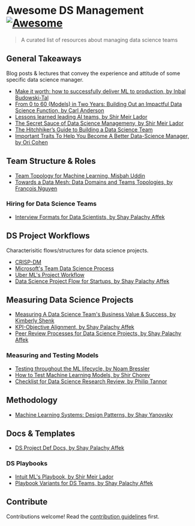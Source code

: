 # Awesome DS Management [![Awesome](https://awesome.re/badge.svg)](https://awesome.re)

> A curated list of resources about managing data science teams


## General Takeaways

Blog posts & lectures that convey the experience and attitude of some specific data science manager.

- [Make it worth: how to successfully deliver ML to production, by Inbal Budowski-Tal](https://www.youtube.com/watch?v=OhA1tTqz63o)
- [From 0 to 60 (Models) in Two Years: Building Out an Impactful Data Science Function, by Carl Anderson](https://medium.com/ww-tech-blog/from-0-to-60-models-in-two-years-building-out-an-impactful-data-science-function-9ef86abb9605)
- [Lessons learned leading AI teams, by Shir Meir Lador](https://blogs.intuit.com/blog/2020/06/23/lessons-learned-leading-ai-teams/
)
- [The Secret Sauce of Data Science Managemeny, by Shir Meir Lador](https://www.youtube.com/watch?v=qO7sl8_YtJM)
- [The Hitchhiker’s Guide to Building a Data Science Team](https://towardsdatascience.com/the-hitchhikers-guide-to-building-a-data-science-team-9b9c5630537b)
- [Important Traits To Help You Become A Better Data-Science Manager, by Ori Cohen](https://towardsdatascience.com/important-traits-to-help-you-become-a-better-data-science-manager-dc0de3a37961)

## Team Structure & Roles

- [Team Topology for Machine Learning, Misbah Uddin](https://towardsdatascience.com/team-topology-for-machine-learning-45bddba626e3)
- [Towards a Data Mesh: Data Domains and Teams Topologies, by François Nguyen](https://francois-nguyen.blog/2021/03/07/towards-a-data-mesh-part-1-data-domains-and-teams-topologies/)

### Hiring for Data Science Teams

- [Interview Formats for Data Scientists, by Shay Palachy Affek](https://docs.google.com/presentation/d/1eaJSSD1qFCoyzuOGC6vKJYIm1cV0CVHFr-7v2n-g2-w/edit?usp=sharing)

## DS Project Workflows

Characterisitic flows/structures for data science projects.

- [CRISP-DM](https://www.datascience-pm.com/crisp-dm-2/)
- [Microsoft's Team Data Science Process](https://learn.microsoft.com/en-us/azure/architecture/data-science-process/overview)
- [Uber ML's Project Workflow](https://jamal-robinson.medium.com/how-uber-organizes-around-artificial-intelligence-machine-learning-665cdeb946bc)
- [Data Science Project Flow for Startups, by Shay Palachy Affek](https://towardsdatascience.com/data-science-project-flow-for-startups-282a93d4508d)

## Measuring Data Science Projects

- [Measuring A Data Science Team's Business Value & Success, by Kimberly Shenk](https://www.dominodatalab.com/blog/measuring-data-science-business-value)
- [KPI-Objective Alignment, by Shay Palachy Affek](https://docs.google.com/presentation/d/1h0s1MkIzAVwfltQVWXeNiKD51OoP0qelEpKhr_v7Pz8/edit?usp=sharing)
- [Peer Review Processes for Data Science Projects, by Shay Palachy Affek](https://medium.com/@shay.palachy/peer-reviewing-data-science-projects-7bfbc2919724?source=friends_link&sk=914d618224f713cbcabf1f6ead3ba3d9)

### Measuring and Testing Models
- [Testing throughout the ML lifecycle, by Noam Bressler](https://deepchecks.com/event/testing-throughout-the-ml-lifecycle-with-toloka-ai/)
- [How to Test Machine Learning Models, by Shir Chorev](https://deepchecks.com/how-to-test-machine-learning-models/)
- [Checklist for Data Science Research Review, by Philip Tannor](https://medium.com/@ptannor/checklist-for-data-science-research-review-8a817b50697b)


## Methodology

- [Machine Learning Systems: Design Patterns, by Shay Yanovsky](https://docs.google.com/presentation/d/1pSkklHkBySMnJNODshW8NZVpBSqOsbJBWeEq8RrS0M4/edit#slide=id.p)

## Docs & Templates

- [DS Project Def Docs, by Shay Palachy Affek](https://docs.google.com/presentation/d/1XuHz9OZUyVdNtKGMjKd8DZMNWH50aqJIR2ow37c8qzg/edit?usp=sharing)

### DS Playbooks

- [Intuit ML's Playbook, by Shir Meir Lador](https://blogs.intuit.com/blog/2020/12/08/how-to-avoid-conflicts-and-delays-in-the-ai-development-process-part-i/)
- [Playbook Variants for DS Teams, by Shay Palachy Affek](https://docs.google.com/presentation/d/1XuHz9OZUyVdNtKGMjKd8DZMNWH50aqJIR2ow37c8qzg/edit?usp=sharing)

## Contribute

Contributions welcome! Read the [contribution guidelines](contributing.md) first.
